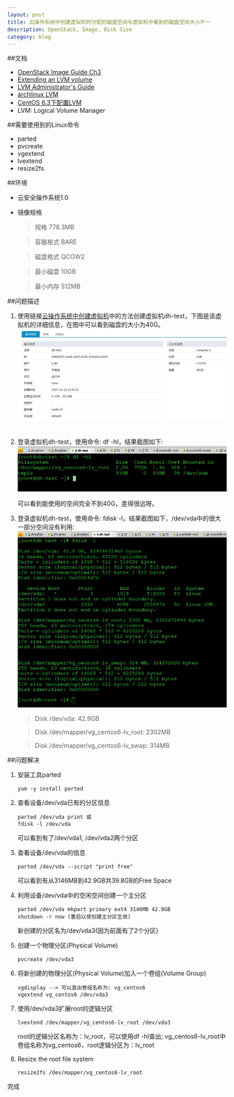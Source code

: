 ```yaml
---
layout: post
title: 云操作系统中创建虚拟机时分配的磁盘空间与虚拟机中看到的磁盘空间大小不一
description: OpenStack, Image, Disk Size
category: blog
---
```


##文档
* [OpenStack Image Guide Ch3](http://docs.openstack.org/image-guide/content/ch_openstack_images.html)
* [Extending an LVM volume](https://www.turnkeylinux.org/blog/extending-lvm)
* [LVM Administrator's Guide](https://www.centos.org/docs/5/html/Cluster_Logical_Volume_Manager/)
* [archlinux LVM](https://wiki.archlinux.org/index.php/LVM)
* [CentOS 6.3下配置LVM](http://cnblogs.com/mchina/p/linux-centos-logical-volume-manager-lvm.html)
* LVM: Logical Volume Manager

##需要使用到的Linux命令
* parted
* pvcreate
* vgextend
* lvextend
* resize2fs

##环境
* 云安全操作系统1.0
* 镜像规格
    > 规格 778.3MB

    > 容器格式 BARE

    > 磁盘格式 QCOW2

    > 最小磁盘 10GB

    > 最小内存 512MB

##问题描述
1. 使用链接[云操作系统中创建虚拟机](http://xiaofandh12.github.io/Monitor-Mysql)中的方法创建虚拟机dh-test，下图是该虚拟机的详细信息，在图中可以看到磁盘的大小为40G。
![dh-test info](/images/2015-10-14-VirtualMachine-Disk-Resize/dh-test.jpg)

2. 登录虚拟机dh-test，使用命令: df -hl，结果截图如下:
![dh-test df -hl](/images/2015-10-14-VirtualMachine-Disk-Resize/dh-test-df.jpg)

    可以看到能使用的空间完全不到40G，差得很远呀。

3. 登录虚拟机dh-test，使用命令: fdisk -l，结果截图如下，/dev/vda中的很大一部分空间没有利用:
![dh-test fdisk -l](/images/2015-10-14-VirtualMachine-Disk-Resize/dh-test-fdisk.jpg)

    > Disk /dev/vda: 42.9GB

    > Disk /dev/mapper/vg_centos6-lv_root: 2302MB

    > Disk /dev/mapper/vg_centos6-lv_swap: 314MB

##问题解决
1. 安装工具parted

   ```
   yum -y install parted
   ```

2. 查看设备/dev/vda已有的分区信息

    ```
    parted /dev/vda print 或
    fdisk -l /dev/vda
    ```

    可以看到有了/dev/vda1, /dev/vda2两个分区

3. 查看设备/dev/vda的信息

    ```
    parted /dev/vda --script "print free"
    ```

    可以看到有从3146MB到42.9GB共39.8GB的Free Space

4. 利用设备/dev/vda中的空闲空间创建一个主分区

    ```
    parted /dev/vda mkpart primary ext4 3146MB 42.9GB
    shutdown -r now (重启以使创建主分区生效)
    ```

    新创建的分区名为/dev/vda3(因为前面有了2个分区)

5. 创建一个物理分区(Physical Volume)

    ```
    pvcreate /dev/vda3
    ```

6. 将新创建的物理分区(Physical Volume)加入一个卷组(Volume Group)

    ```
    vgdisplay --> 可以查出卷组名称为: vg_centos6
    vgextend vg_centos6 /dev/vda3
    ```

7. 使用/dev/vda3扩展root的逻辑分区

    ```
    lvextend /dev/mapper/vg_centos6-lv_root /dev/vda3
    ```

    root的逻辑分区名称为：lv_root，可以使用df -hl查出; vg_centos6-lv_root中卷组名称为vg_centos6，root逻辑分区为：lv_root

8. Resize the root file system

    ```
    resize2fs /dev/mapper/vg_centos6-lv_root
    ```

完成

